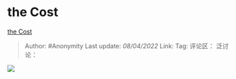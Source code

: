 #  the Cost
[the Cost](https://zhuanlan.zhihu.com/p/492800664)

> Author: #Anonymity
> Last update: *08/04/2022*
> Link:
> Tag:
> 评论区：
> 泛讨论：

![](https://pic3.zhimg.com/v2-13e1615ee14d6437515e24daa68d577a_b.jpg)
